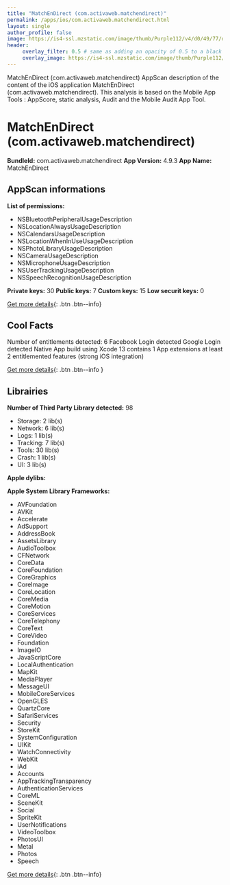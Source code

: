 ```yaml
---
title: "MatchEnDirect (com.activaweb.matchendirect)"
permalink: /apps/ios/com.activaweb.matchendirect.html
layout: single
author_profile: false
image: https://is4-ssl.mzstatic.com/image/thumb/Purple112/v4/d0/49/77/d049774d-65ce-4c07-6667-f749f1d379f7/contsched.qwrkdfte.png/512x512bb.jpg
header: 
     overlay_filter: 0.5 # same as adding an opacity of 0.5 to a black background
     overlay_image: https://is4-ssl.mzstatic.com/image/thumb/Purple112/v4/d0/49/77/d049774d-65ce-4c07-6667-f749f1d379f7/contsched.qwrkdfte.png/512x512bb.jpg
---
```

MatchEnDirect (com.activaweb.matchendirect) AppScan description of the content of the iOS application MatchEnDirect (com.activaweb.matchendirect). This analysis is based on the Mobile App Tools : AppScore, static analysis, Audit and the Mobile Audit App Tool.

# MatchEnDirect (com.activaweb.matchendirect)

**BundleId:** com.activaweb.matchendirect
**App Version:** 4.9.3
**App Name:** MatchEnDirect


## AppScan informations 

**List of permissions:** 
- NSBluetoothPeripheralUsageDescription
- NSLocationAlwaysUsageDescription
- NSCalendarsUsageDescription
- NSLocationWhenInUseUsageDescription
- NSPhotoLibraryUsageDescription
- NSCameraUsageDescription
- NSMicrophoneUsageDescription
- NSUserTrackingUsageDescription
- NSSpeechRecognitionUsageDescription
  
  
**Private keys:** 30
**Public keys:** 7
**Custom keys:** 15
**Low securit keys:** 0
  
[Get more details](/pricing.html){: .btn .btn--info}

## Cool Facts

Number of entitlements detected: 6
Facebook Login detected
Google Login detected
Native App
build using Xcode 13
contains 1 App extensions
at least 2 entitlemented features (strong iOS integration)
  
[Get more details](/pricing.html){: .btn .btn--info }

## Librairies 
**Number of Third Party Library detected:** 98
- Storage: 2 lib(s)
- Network: 6 lib(s)
- Logs: 1 lib(s)
- Tracking: 7 lib(s)
- Tools: 30 lib(s)
- Crash: 1 lib(s)
- UI: 3 lib(s)


**Apple dylibs:**


**Apple System Library Frameworks:**
- AVFoundation
- AVKit
- Accelerate
- AdSupport
- AddressBook
- AssetsLibrary
- AudioToolbox
- CFNetwork
- CoreData
- CoreFoundation
- CoreGraphics
- CoreImage
- CoreLocation
- CoreMedia
- CoreMotion
- CoreServices
- CoreTelephony
- CoreText
- CoreVideo
- Foundation
- ImageIO
- JavaScriptCore
- LocalAuthentication
- MapKit
- MediaPlayer
- MessageUI
- MobileCoreServices
- OpenGLES
- QuartzCore
- SafariServices
- Security
- StoreKit
- SystemConfiguration
- UIKit
- WatchConnectivity
- WebKit
- iAd
- Accounts
- AppTrackingTransparency
- AuthenticationServices
- CoreML
- SceneKit
- Social
- SpriteKit
- UserNotifications
- VideoToolbox
- PhotosUI
- Metal
- Photos
- Speech


  
[Get more details](/pricing.html){: .btn .btn--info}

